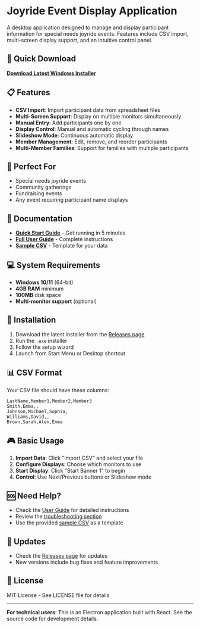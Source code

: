 # Joyride Event Display Application

A desktop application designed to manage and display participant information for special needs joyride events. Features include CSV import, multi-screen display support, and an intuitive control panel.

## 🚀 Quick Download

**[Download Latest Windows Installer](https://github.com/jgilmore-dev/JoyrideNameDisplay/releases)**

## 📋 Features

- **CSV Import**: Import participant data from spreadsheet files
- **Multi-Screen Support**: Display on multiple monitors simultaneously
- **Manual Entry**: Add participants one by one
- **Display Control**: Manual and automatic cycling through names
- **Slideshow Mode**: Continuous automatic display
- **Member Management**: Edit, remove, and reorder participants
- **Multi-Member Families**: Support for families with multiple participants

## 🎯 Perfect For

- Special needs joyride events
- Community gatherings
- Fundraising events
- Any event requiring participant name displays

## 📖 Documentation

- **[Quick Start Guide](docs/QUICK_START.md)** - Get running in 5 minutes
- **[Full User Guide](docs/USER_GUIDE.md)** - Complete instructions
- **[Sample CSV](sample-members.csv)** - Template for your data

## 💻 System Requirements

- **Windows 10/11** (64-bit)
- **4GB RAM** minimum
- **100MB** disk space
- **Multi-monitor support** (optional)

## 🔧 Installation

1. Download the latest installer from the [Releases page](https://github.com/jgilmore-dev/JoyrideNameDisplay/releases)
2. Run the `.exe` installer
3. Follow the setup wizard
4. Launch from Start Menu or Desktop shortcut

## 📊 CSV Format

Your CSV file should have these columns:
```csv
LastName,Member1,Member2,Member3
Smith,Emma,,
Johnson,Michael,Sophia,
Williams,David,,
Brown,Sarah,Alex,Emma
```

## 🎮 Basic Usage

1. **Import Data**: Click "Import CSV" and select your file
2. **Configure Displays**: Choose which monitors to use
3. **Start Display**: Click "Start Banner 1" to begin
4. **Control**: Use Next/Previous buttons or Slideshow mode

## 🆘 Need Help?

- Check the [User Guide](docs/USER_GUIDE.md) for detailed instructions
- Review the [troubleshooting section](docs/USER_GUIDE.md#troubleshooting)
- Use the provided [sample CSV](sample-members.csv) as a template

## 🔄 Updates

- Check the [Releases page](https://github.com/jgilmore-dev/JoyrideNameDisplay/releases) for updates
- New versions include bug fixes and feature improvements

## 📝 License

MIT License - See LICENSE file for details

---

**For technical users**: This is an Electron application built with React. See the source code for development details. 